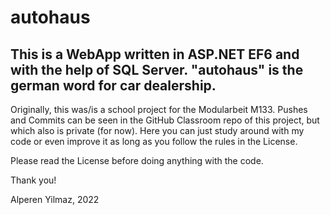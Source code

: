 # autohaus
## This is a WebApp written in ASP.NET EF6 and with the help of SQL Server. "autohaus" is the german word for car dealership.

Originally, this was/is a school project for the Modularbeit M133. Pushes and Commits can be seen in the GitHub Classroom repo of this project, but which also is private (for now). Here you can just study around with my code or even improve it as long as you follow the rules in the License.

Please read the License before doing anything with the code.

Thank you!

Alperen Yilmaz, 2022
